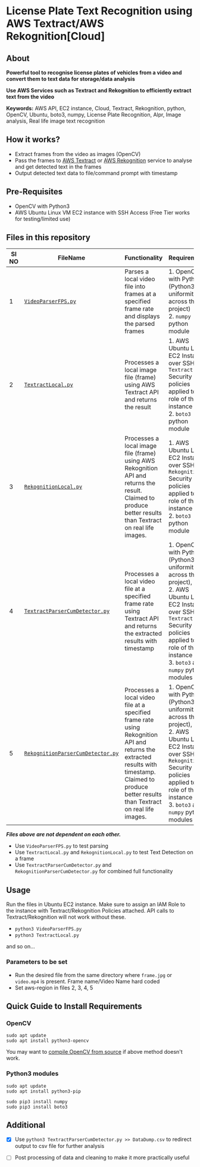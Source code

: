 # License Plate Text Recognition using AWS Textract/AWS Rekognition[Cloud]

## About
**Powerful tool to recognise license plates of vehicles from a video and convert them to text data for storage/data analysis**

**Use AWS Services such as Textract and Rekognition to efficiently extract text from the video**


**Keywords:** AWS API, EC2 instance, Cloud, Textract, Rekognition, python, OpenCV, Ubuntu, boto3, numpy, License Plate Recognition, Alpr, Image analysis, Real life image text recognition 
## How it works?  

 - Extract frames from the video as images (OpenCV)
 - Pass the frames to [AWS Textract](https://docs.aws.amazon.com/textract/latest/dg/how-it-works.html) or [AWS Rekognition](https://aws.amazon.com/rekognition) service to analyse and get detected text in the frames
 - Output detected text data to file/command prompt with timestamp

## Pre-Requisites

 - OpenCV with Python3
 - AWS Ubuntu Linux VM EC2 instance with SSH Access (Free Tier works for testing/limited use)

## Files in this repository


| Sl NO|FileName|Functionality  | Requirements|
|--|--|--|--|
| 1| [`VideoParserFPS.py`](https://github.com/yakshaG/aws-LicensePlateRecognition/blob/master/VideoParserFPS.py) | Parses a local video file into frames at a specified frame rate and displays the parsed frames | 1. OpenCV with Python (Python3 for uniformity across the project)<br> 2. `numpy` python module|
| 2| [`TextractLocal.py`](https://github.com/yakshaG/aws-LicensePlateRecognition/blob/master/TextractLocal.py)| Processes a local image file (frame) using AWS Textract API and returns the result | 1. AWS Ubuntu Linux EC2 Instance over SSH with `Textract` Security policies applied to IAM role of the instance <br> 2. `boto3` python module|
| 3| [`RekognitionLocal.py`](https://github.com/yakshaG/aws-LicensePlateRecognition/blob/master/RekognitionLocal.py)| Processes a local image file (frame) using AWS Rekognition API and returns the result. Claimed to produce better results than Textract on real life images. | 1. AWS Ubuntu Linux EC2 Instance over SSH with `Rekognition` Security policies applied to IAM role of the instance <br> 2. `boto3` python module|
| 4|[`TextractParserCumDetector.py`](https://github.com/yakshaG/aws-LicensePlateRecognition/blob/master/TextractParserCumDetector.py) | Processes a local video file at a specified frame rate using Textract API and returns the extracted results with timestamp | 1. OpenCV with Python (Python3 for uniformity across the project), <br> 2. AWS Ubuntu Linux EC2 Instance over SSH with `Textract` Security policies applied to IAM role of the instance <br> 3. `boto3` and `numpy` python modules|
| 5|[`RekognitionParserCumDetector.py`](https://github.com/yakshaG/aws-LicensePlateRecognition/blob/master/RekognitionParserCumDetector.py) | Processes a local video file at a specified frame rate using Rekognition API and returns the extracted results with timestamp. Claimed to produce better results than Textract on real life images. | 1. OpenCV with Python (Python3 for uniformity across the project), <br> 2. AWS Ubuntu Linux EC2 Instance over SSH with `Rekognition` Security policies applied to IAM role of the instance <br> 3. `boto3` and `numpy` python modules|

***Files above are not dependent on each other.***

 - Use `VideoParserFPS.py` to test parsing
 - Use `TextractLocal.py` and `RekognitionLocal.py` to test Text Detection on a frame
 - Use  `TextractParserCumDetector.py` and `RekognitionParserCumDetector.py` for combined full functionality

## Usage
Run the files in Ubuntu EC2 instance. Make sure to assign an IAM Role to the instance with Textract/Rekognition Policies attached. API calls to Textract/Rekognition will not work without these.
 - `python3 VideoParserFPS.py` 
 - `python3 TextractLocal.py`

and so on...
### Parameters to be set
 - Run the desired file from the same directory where `frame.jpg` or `video.mp4` is present. Frame name/Video Name hard coded
 - Set aws-region in files 2, 3, 4, 5

## Quick Guide to Install Requirements

 ### OpenCV
 ```
sudo apt update
sudo apt install python3-opencv
```
You may want to [compile OpenCV from source](https://docs.opencv.org/master/d2/de6/tutorial_py_setup_in_ubuntu.html) if above method doesn't work.

### Python3 modules
```
sudo apt update
sudo apt install python3-pip

sudo pip3 install numpy
sudo pip3 install boto3
```
## Additional

 - [x] Use `python3 TextractParserCumDetector.py >> DataDump.csv` to redirect output to csv file for further analysis
 - [ ] Post processing of data and cleaning to make it more practically useful

